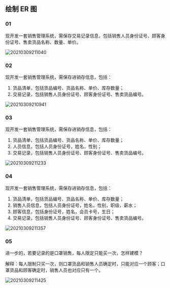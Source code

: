 ## 绘制 ER 图

### 01

现开发一套销售管理系统，需保存交易记录信息，包括销售人员身份证号、顾客身份证号、售卖货品名称、数量、单价。

![20210309211040](https://cdn.jsdelivr.net/gh/ZewanHuang/Img@master/Images/20210309211040.png)

### 02

现开发一套销售管理系统，需保存进销存信息，包括：
1. 货品清单，包括货品编号、货品名称、单价、库存数量；
2. 交易记录，包括销售人员身份证号、顾客身份证号、售卖货品编号。

![20210309210941](https://cdn.jsdelivr.net/gh/ZewanHuang/Img@master/Images/20210309210941.png)


### 03

现开发一套销售管理系统，需保存进销存信息，包括：
1. 货品清单，包括货品编号、货品名称、单价、库存数量；
2. 人员信息，包括人员身份证号，姓名，性别；
3. 交易记录，包括销售人员身份证号、顾客身份证号、售卖货品编号。

![20210309211233](https://cdn.jsdelivr.net/gh/ZewanHuang/Img@master/Images/20210309211233.png)


### 04

现开发一套销售管理系统，需保存进销存信息，包括：
1. 货品清单，包括货品编号、货品名称、单价、库存数量；
2. 销售人员信息，包括人员身份证号，姓名，性别，职级，薪水；
3. 顾客信息，包括身份证号，姓名，会员卡号，生日；
4. 交易记录，包括销售人员身份证号、顾客身份证号、售卖货品编号。

![20210309211357](https://cdn.jsdelivr.net/gh/ZewanHuang/Img@master/Images/20210309211357.png)


### 05

进一步的，若要记录的是口罩销售，每人限定只能买一次，怎样建模？

解释：每人限制只买一次，则口罩货品和销售人员确定时，只能对应一个顾客；口罩货品和顾客确定时，销售人员也对应只有一个。

![20210309211425](https://cdn.jsdelivr.net/gh/ZewanHuang/Img@master/Images/20210309211425.png)